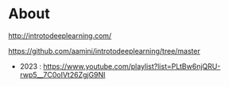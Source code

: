 # About

http://introtodeeplearning.com/

https://github.com/aamini/introtodeeplearning/tree/master

* 2023 : https://www.youtube.com/playlist?list=PLtBw6njQRU-rwp5__7C0oIVt26ZgjG9NI
